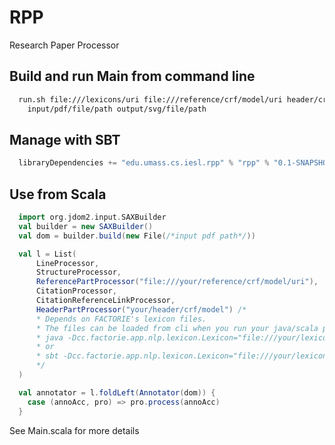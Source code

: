 RPP
===

Research Paper Processor

Build and run Main from command line
------------------------------------
```bash
  run.sh file:///lexicons/uri file:///reference/crf/model/uri header/crf/model/path \
    input/pdf/file/path output/svg/file/path
```

Manage with SBT
----------------
```scala
  libraryDependencies += "edu.umass.cs.iesl.rpp" % "rpp" % "0.1-SNAPSHOT"
```

Use from Scala 
--------------
```scala
  import org.jdom2.input.SAXBuilder
  val builder = new SAXBuilder()
  val dom = builder.build(new File(/*input pdf path*/)) 

  val l = List(
      LineProcessor, 
      StructureProcessor, 
      ReferencePartProcessor("file:///your/reference/crf/model/uri"), 
      CitationProcessor, 
      CitationReferenceLinkProcessor, 
      HeaderPartProcessor("your/header/crf/model") /* 
      * Depends on FACTORIE's lexicon files.
      * The files can be loaded from cli when you run your java/scala program: 
      * java -Dcc.factorie.app.nlp.lexicon.Lexicon="file:///your/lexicons/uri"
      * or
      * sbt -Dcc.factorie.app.nlp.lexicon.Lexicon="file:///your/lexicons/uri"
      */
  )

  val annotator = l.foldLeft(Annotator(dom)) {
    case (annoAcc, pro) => pro.process(annoAcc)
  } 
```

See Main.scala for more details

